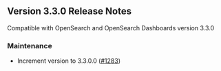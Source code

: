 ## Version 3.3.0 Release Notes

Compatible with OpenSearch and OpenSearch Dashboards version 3.3.0

### Maintenance
* Increment version to 3.3.0.0 ([#1283](https://github.com/opensearch-project/alerting-dashboards-plugin/pull/1283))